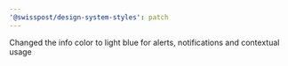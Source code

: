 ```yaml
---
'@swisspost/design-system-styles': patch
---
```


Changed the info color to light blue for alerts, notifications and contextual usage
